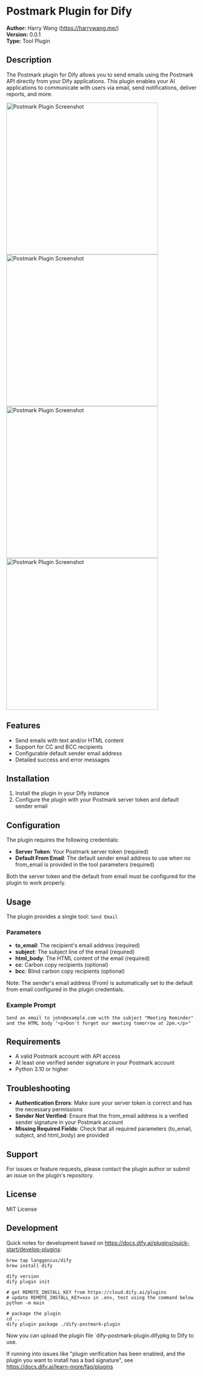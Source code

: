 # Postmark Plugin for Dify

**Author:** Harry Wang (https://harrywang.me/)  
**Version:** 0.0.1  
**Type:** Tool Plugin  

## Description

The Postmark plugin for Dify allows you to send emails using the Postmark API directly from your Dify applications. This plugin enables your AI applications to communicate with users via email, send notifications, deliver reports, and more.

<img src="https://github.com/user-attachments/assets/8f94864c-8a5b-4489-9a1b-d80eb8df7903" alt="Postmark Plugin Screenshot" width="400" />

<img src="https://github.com/user-attachments/assets/24773696-60ac-4600-ae1c-057d73d05dd7" alt="Postmark Plugin Screenshot" width="400" />

<img src="https://github.com/user-attachments/assets/d47002df-5f6b-4c86-9995-a133152261ea" alt="Postmark Plugin Screenshot" width="400" />

<img src="https://github.com/user-attachments/assets/d12c7d88-4b20-4808-937e-9fbe10992e43" alt="Postmark Plugin Screenshot" width="400" />


## Features

- Send emails with text and/or HTML content
- Support for CC and BCC recipients
- Configurable default sender email address
- Detailed success and error messages

## Installation

1. Install the plugin in your Dify instance
2. Configure the plugin with your Postmark server token and default sender email

## Configuration

The plugin requires the following credentials:

- **Server Token**: Your Postmark server token (required)
- **Default From Email**: The default sender email address to use when no from_email is provided in the tool parameters (required)

Both the server token and the default from email must be configured for the plugin to work properly.

## Usage

The plugin provides a single tool: `Send Email`

### Parameters

- **to_email**: The recipient's email address (required)
- **subject**: The subject line of the email (required)
- **html_body**: The HTML content of the email (required)
- **cc**: Carbon copy recipients (optional)
- **bcc**: Blind carbon copy recipients (optional)

Note: The sender's email address (From) is automatically set to the default from email configured in the plugin credentials.

### Example Prompt

```
Send an email to john@example.com with the subject "Meeting Reminder" and the HTML body "<p>Don't forget our meeting tomorrow at 2pm.</p>"
```

## Requirements

- A valid Postmark account with API access
- At least one verified sender signature in your Postmark account
- Python 3.10 or higher

## Troubleshooting

- **Authentication Errors**: Make sure your server token is correct and has the necessary permissions
- **Sender Not Verified**: Ensure that the from_email address is a verified sender signature in your Postmark account
- **Missing Required Fields**: Check that all required parameters (to_email, subject, and html_body) are provided

## Support

For issues or feature requests, please contact the plugin author or submit an issue on the plugin's repository.

## License

MIT License

## Development

Quick notes for development based on https://docs.dify.ai/plugins/quick-start/develop-plugins:

```
brew tap langgenius/dify
brew install dify

dify version
dify plugin init

# get REMOTE_INSTALL_KEY from https://cloud.dify.ai/plugins
# update REMOTE_INSTALL_KEY=xxx in .env, test using the command below
python -m main

# package the plugin
cd ..
dify plugin package ./dify-postmark-plugin
```

Now you can upload the plugin file `dify-postmark-plugin.difypkg to Dify to use.

If running into issues like "plugin verification has been enabled, and the plugin you want to install has a bad signature", see https://docs.dify.ai/learn-more/faq/plugins